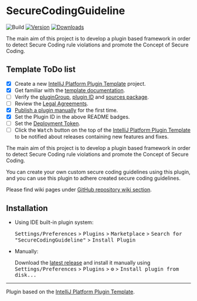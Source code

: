 # SecureCodingGuideline

![Build](https://github.com/ThilankaBowala/SecureCodingGuideline/workflows/Build/badge.svg)
[![Version]([https://plugins.jetbrains.com/plugin/23904-securecodingguideline])](https://plugins.jetbrains.com/plugin/23904-securecodingguideline)
[![Downloads](https://img.shields.io/jetbrains/plugin/d/PLUGIN_ID.svg)](https://plugins.jetbrains.com/plugin/23904-securecodingguideline)

The main aim of this project is to develop a plugin based framework in order to detect Secure Coding rule violations and promote the Concept of Secure Coding.

## Template ToDo list
- [x] Create a new [IntelliJ Platform Plugin Template][template] project.
- [x] Get familiar with the [template documentation][template].
- [ ] Verify the [pluginGroup](./gradle.properties), [plugin ID](./src/main/resources/META-INF/plugin.xml) and [sources package](./src/main/kotlin).
- [ ] Review the [Legal Agreements](https://plugins.jetbrains.com/docs/marketplace/legal-agreements.html).
- [x] [Publish a plugin manually](https://plugins.jetbrains.com/docs/intellij/publishing-plugin.html?from=IJPluginTemplate) for the first time.
- [x] Set the Plugin ID in the above README badges.
- [ ] Set the [Deployment Token](https://plugins.jetbrains.com/docs/marketplace/plugin-upload.html).
- [ ] Click the <kbd>Watch</kbd> button on the top of the [IntelliJ Platform Plugin Template][template] to be notified about releases containing new features and fixes.

<!-- Plugin description -->
The main aim of this project is to develop a plugin based framework in order to detect Secure Coding rule violations and promote the Concept of Secure Coding.

You can create your own custom secure coding guidelines using this plugin, and you can use this plugin to adhere created secure coding guidelines.

Please find wiki pages under [GitHub repository wiki section](https://github.com/ThilankaBowala/SecureCodingGuideline/wiki).
 
<!-- Plugin description end -->

## Installation

- Using IDE built-in plugin system:
  
  <kbd>Settings/Preferences</kbd> > <kbd>Plugins</kbd> > <kbd>Marketplace</kbd> > <kbd>Search for "SecureCodingGuideline"</kbd> >
  <kbd>Install Plugin</kbd>
  
- Manually:

  Download the [latest release](https://github.com/ThilankaBowala/SecureCodingGuideline/releases/latest) and install it manually using
  <kbd>Settings/Preferences</kbd> > <kbd>Plugins</kbd> > <kbd>⚙️</kbd> > <kbd>Install plugin from disk...</kbd>


---
Plugin based on the [IntelliJ Platform Plugin Template][template].

[template]: https://github.com/JetBrains/intellij-platform-plugin-template
